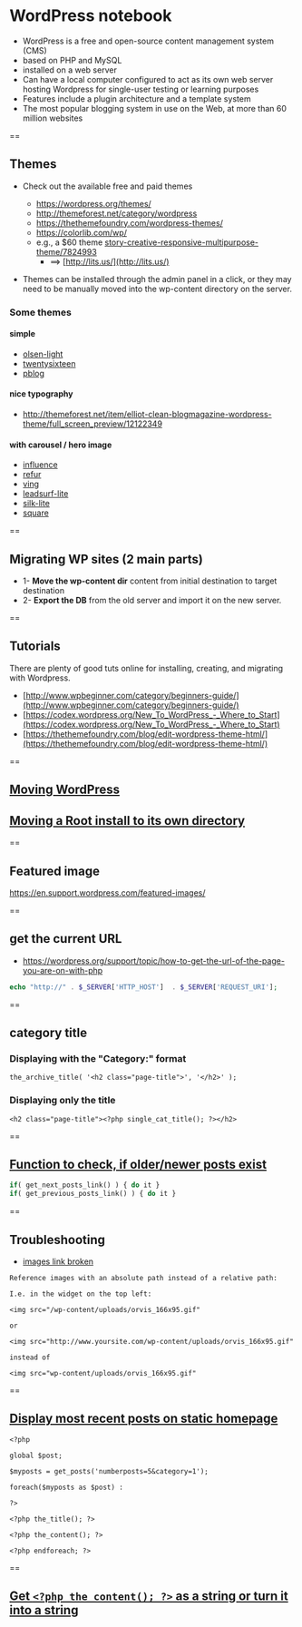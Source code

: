 # WordPress notebook

- WordPress is a free and open-source content management system (CMS)
- based on PHP and MySQL
- installed on a web server
- Can have a local computer configured to act as its own web server hosting Wordpress for single-user testing or learning purposes
- Features include a plugin architecture and a template system
- The most popular blogging system in use on the Web, at more than 60 million websites

==

## Themes

- Check out the available free and paid themes
    - https://wordpress.org/themes/ 
    - http://themeforest.net/category/wordpress
    - https://thethemefoundry.com/wordpress-themes/
    - https://colorlib.com/wp/

    + e.g., a $60 theme [story-creative-responsive-multipurpose-theme/7824993](http://themeforest.net/item/story-creative-responsive-multipurpose-theme/7824993) 
        * ==> [http://lits.us/](http://lits.us/)

- Themes can be installed through the admin panel in a click, or they may need to be manually moved into the wp-content directory on the server.

### Some themes

#### simple
- [olsen-light](https://wordpress.org/themes/olsen-light/)
- [twentysixteen](https://wordpress.org/themes/twentysixteen/)
- [pblog](https://wordpress.org/themes/pblog/)

#### nice typography
- http://themeforest.net/item/elliot-clean-blogmagazine-wordpress-theme/full_screen_preview/12122349

#### with carousel / hero image
- [influence](https://wordpress.org/themes/influence/)
- [refur](https://wordpress.org/themes/refur/)
- [ving](http://divjot.co/ving/)
- [leadsurf-lite](https://wordpress.org/themes/leadsurf-lite/)
- [silk-lite](https://pixelgrade.com/demos/silk-lite/)
- [square](http://demo.hashthemes.com/square/)

==

## Migrating WP sites (2 main parts)

- 1- **Move the wp-content dir** content from initial destination to target destination
- 2- **Export the DB** from the old server and import it on the new server.

==

## Tutorials

There are plenty of good tuts online for installing, creating, and migrating with Wordpress.

- [http://www.wpbeginner.com/category/beginners-guide/](http://www.wpbeginner.com/category/beginners-guide/)
- [https://codex.wordpress.org/New_To_WordPress_-_Where_to_Start](https://codex.wordpress.org/New_To_WordPress_-_Where_to_Start)
- [https://thethemefoundry.com/blog/edit-wordpress-theme-html/](https://thethemefoundry.com/blog/edit-wordpress-theme-html/)

==

## [Moving WordPress](http://codex.wordpress.org/Moving_WordPress)
## [Moving a Root install to its own directory](http://codex.wordpress.org/Giving_WordPress_Its_Own_Directory#Using_a_pre-existing_subdirectory_install)

==

## Featured image
https://en.support.wordpress.com/featured-images/

==

## get the current URL
- https://wordpress.org/support/topic/how-to-get-the-url-of-the-page-you-are-on-with-php

```php
echo "http://" . $_SERVER['HTTP_HOST']  . $_SERVER['REQUEST_URI'];
```

==

## category title

### Displaying with the "Category:<category>" format
```
the_archive_title( '<h2 class="page-title">', '</h2>' );
```

### Displaying only the title
```
<h2 class="page-title"><?php single_cat_title(); ?></h2>
```

==

## [Function to check, if older/newer posts exist](https://wordpress.org/support/topic/function-to-check-if-oldernewer-posts-exist)

```php
if( get_next_posts_link() ) { do it }
if( get_previous_posts_link() ) { do it }
```

==

## Troubleshooting
- [images link broken](https://wordpress.org/support/topic/images-broken-on-all-but-home-page)

```
Reference images with an absolute path instead of a relative path:

I.e. in the widget on the top left:

<img src="/wp-content/uploads/orvis_166x95.gif"

or

<img src="http://www.yoursite.com/wp-content/uploads/orvis_166x95.gif"

instead of

<img src="wp-content/uploads/orvis_166x95.gif"
```

== 

## [Display most recent posts on static homepage](https://wordpress.org/support/topic/display-most-recent-posts-on-static-homepage-how)

```
<?php

global $post;

$myposts = get_posts('numberposts=5&category=1');

foreach($myposts as $post) :

?>

<?php the_title(); ?>

<?php the_content(); ?>

<?php endforeach; ?>
```

==

## [Get `<?php the_content(); ?>` as a string or turn it into a string](http://stackoverflow.com/questions/4405395/php-how-do-i-get-php-the-content-as-a-string-or-turn-it-into-a-strin)

